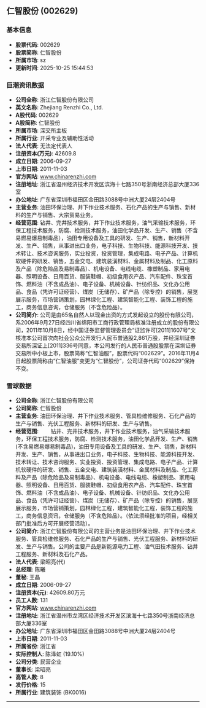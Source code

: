 ## 仁智股份 (002629)

### 基本信息

- **股票代码**: 002629
- **股票简称**: 仁智股份
- **所属市场**: sz
- **更新时间**: 2025-10-25 15:44:53

### 巨潮资讯数据

- **公司全称**: 浙江仁智股份有限公司
- **英文名称**: Zhejiang Renzhi Co., Ltd.
- **A股代码**: 002629
- **A股简称**: 仁智股份
- **所属市场**: 深交所主板
- **所属行业**: 开采专业及辅助性活动
- **法人代表**: 无法定代表人
- **注册资本(万元)**: 42609.8
- **成立日期**: 2006-09-27
- **上市日期**: 2011-11-03
- **官方网站**: www.chinarenzhi.com
- **注册地址**: 浙江省温州经济技术开发区滨海十七路350号浙南经济总部大厦336室
- **办公地址**: 广东省深圳市福田区金田路3088号中洲大厦24层2404号
- **主营业务**: 油田环保治理、井下作业技术服务、石化产品的生产与销售、新材料的生产与销售、大宗贸易业务。
- **经营范围**: 钻井、完井技术服务，井下作业技术服务，油气采输技术服务，环保工程技术服务，防腐、检测技术服务，油田化学品开发、生产、销售（不含易燃易爆易制毒品），油田专用设备及工具的研发、生产、销售，新材料开发、生产、销售，从事进出口业务，电子科技、生物科技、能源科技开发、技术转让、技术咨询服务，实业投资，投资管理，集成电路、电子产品、计算机软硬件的研发、销售，五金交电、建筑装潢材料、金属材料及制品、化工原料及产品（除危险品及易制毒品）、机电设备、电线电缆、橡塑制品、家用电器、照明设备、日用百货、服装鞋帽、初级食用农产品、汽车配件、珠宝首饰、燃料油（不含成品油）、电子设备、机械设备、针纺织品、文化办公用品、食品（凭许可证经营）、煤炭（无储存）、矿产品（除专控）的销售，展览展示服务，市场营销策划，园林绿化工程、建筑智能化工程、装饰工程的施工，商务信息咨询，仓储服务（不含危险品）。
- **公司简介**: 公司是由65名自然人以现金出资的方式发起设立的股份有限公司，系2006年9月27日经四川省绵阳市工商行政管理局核准注册成立的股份有限公司，2011年10月8日，经中国证券监督管理委员会“证监许可[2011]1607号”文核准本公司首次向社会公众公开发行人民币普通股2,861万股，并经深圳证券交易所深证上[2011]336号同意，本公司发行的人民币普通股股票在深圳证券交易所中小板上市，股票简称“仁智油服”，股票代码“002629”。2016年11月4日起股票简称由“仁智油服”变更为“仁智股份”，公司证券代码“002629”保持不变。

### 雪球数据

- **公司全称**: 浙江仁智股份有限公司
- **公司简称**: 仁智股份
- **主营业务**: 油田环保治理、井下作业技术服务、管具检维修服务、石化产品的生产与销售、光伏工程服务、新材料的研发、生产与销售。
- **经营范围**: 　　钻井、完井技术服务，井下作业技术服务，油气采输技术服务，环保工程技术服务，防腐、检测技术服务，油田化学品开发、生产、销售(不含易燃易爆易制毒品)，油田专用设备及工具的研发、生产、销售，新材料开发、生产、销售，从事进出口业务，电子科技、生物科技、能源科技开发、技术转让、技术咨询服务、实业投资、投资管理、集成电路、电子产品、计算机软硬件的研发、销售、五金交电、建筑装潢材料、金属材料及制品、化工原料及产品（除危险品及易制毒品）、机电设备、电线电缆、橡塑制品、家用电器、照明设备、日用百货、服装鞋帽、初级食用农产品、汽车配件、珠宝首饰、燃料油（不含成品油）、电子设备、机械设备、针纺织品、文化办公用品、食品（凭许可证经营）、煤炭（无储存）、矿产品（除专控）的销售，展览展示服务，市场营销策划，园林绿化工程，建筑智能化工程，装饰工程的施工，商务信息资讯，仓储服务（不含危险品）。（依法须经批准的项目，经相关部门批准后方可开展经营活动）。
- **公司简介**: 浙江仁智股份有限公司的主营业务是油田环保治理、井下作业技术服务、管具检维修服务、石化产品的生产与销售、光伏工程服务、新材料的研发、生产与销售。公司的主要产品是新能源电力工程、油气田技术服务、钻井工程服务、新材料及石化产品。
- **法人代表**: 梁昭亮(代)
- **总经理**: 陈曦
- **董秘**: 王晶
- **成立日期**: 2006-09-27
- **注册资本(元)**: 42609.80万元
- **员工人数**: 131
- **官方网站**: www.chinarenzhi.com
- **注册地址**: 浙江省温州市龙湾区经济技术开发区滨海十七路350号浙南经济总部大厦336室
- **办公地址**: 广东省深圳市福田区金田路3088号中洲大厦24层2404号
- **上市日期**: 2011-11-03
- **所属省份**: 浙江省
- **实际控制人**: 陈泽虹 (19.10%)
- **公司分类**: 民营企业
- **董事长**: 梁昭亮
- **高管人数**: 8
- **发行价格**: 15
- **所属行业**: 建筑装饰 (BK0016)

---